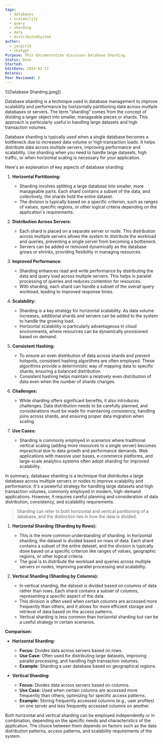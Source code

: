 ```yaml
---
tags:
  - databases
  - scalability
  - query
  - sharding
  - data
  - distributedSystem
author:
  - jacgit18
  - chatgpt
Purpose: This documentation discusses Database Sharding.
Status: Done
Started: 
EditDate: 2024-02-17
Relates: 
Peer Reviewed: 0
---
```

![[Database Sharding.jpeg]]

Database sharding is a technique used in database management to improve scalability and performance by horizontally partitioning data across multiple databases or servers. The term "sharding" comes from the concept of dividing a larger object into smaller, manageable pieces or shards. This approach is particularly useful in handling large datasets and high transaction volumes.

Database sharding is typically used when a single database becomes a bottleneck due to increased data volume or high transaction loads. It helps distribute data across multiple servers, improving performance and scalability. Use sharding when you need to handle large datasets, high traffic, or when horizontal scaling is necessary for your application.

Here's an explanation of key aspects of database sharding:

1. **Horizontal Partitioning:**
   - Sharding involves splitting a large database into smaller, more manageable parts. Each shard contains a subset of the data, and collectively, the shards hold the entire dataset.
   - The division is typically based on a specific criterion, such as ranges of values, specific regions, or other logical criteria depending on the application's requirements.

2. **Distribution Across Servers:**
   - Each shard is placed on a separate server or node. This distribution across multiple servers allows the system to distribute the workload and queries, preventing a single server from becoming a bottleneck.
   - Servers can be added or removed dynamically as the database grows or shrinks, providing flexibility in managing resources.

3. **Improved Performance:**
   - Sharding enhances read and write performance by distributing the data and query load across multiple servers. This helps in parallel processing of queries and reduces contention for resources.
   - With sharding, each shard can handle a subset of the overall query workload, leading to improved response times.

4. **Scalability:**
   - Sharding is a key strategy for horizontal scalability. As data volume increases, additional shards and servers can be added to the system to handle the growing load.
   - Horizontal scalability is particularly advantageous in cloud environments, where resources can be dynamically provisioned based on demand.

5. **Consistent Hashing:**
   - To ensure an even distribution of data across shards and prevent hotspots, consistent hashing algorithms are often employed. These algorithms provide a deterministic way of mapping data to specific shards, ensuring a balanced distribution.
   - Consistent hashing helps maintain a relatively even distribution of data even when the number of shards changes.

6. **Challenges:**
   - While sharding offers significant benefits, it also introduces challenges. Data distribution needs to be carefully planned, and considerations must be made for maintaining consistency, handling joins across shards, and ensuring proper data migration when scaling.

7. **Use Cases:**
   - Sharding is commonly employed in scenarios where traditional vertical scaling (adding more resources to a single server) becomes impractical due to data growth and performance demands. Web applications with massive user bases, e-commerce platforms, and large-scale analytics systems often adopt sharding for improved scalability.

In summary, database sharding is a technique that distributes a large database across multiple servers or nodes to improve scalability and performance. It's a powerful strategy for handling large datasets and high transaction volumes, commonly employed in modern, high-demand applications. However, it requires careful planning and consideration of data distribution, consistency, and scalability requirements.



> Sharding can refer to both horizontal and vertical partitioning of a database, and the distinction lies in how the data is divided.

1. **Horizontal Sharding (Sharding by Rows):**
   - This is the more common understanding of sharding. In horizontal sharding, the dataset is divided based on rows of data. Each shard contains a subset of the entire dataset, and the division is typically done based on a specific criterion like ranges of values, geographic regions, or other logical criteria.
   - The goal is to distribute the workload and queries across multiple servers or nodes, improving parallel processing and scalability.

2. **Vertical Sharding (Sharding by Columns):**
   - In vertical sharding, the dataset is divided based on columns of data rather than rows. Each shard contains a subset of columns, representing a specific aspect of the data.
   - This division is often used when certain columns are accessed more frequently than others, and it allows for more efficient storage and retrieval of data based on the access patterns.
   - Vertical sharding is less common than horizontal sharding but can be a useful strategy in certain scenarios.

**Comparison:**

- **Horizontal Sharding:**
  - **Focus:** Divides data across servers based on rows.
  - **Use Case:** Often used for distributing large datasets, improving parallel processing, and handling high transaction volumes.
  - **Example:** Sharding a user database based on geographical regions.

- **Vertical Sharding:**
  - **Focus:** Divides data across servers based on columns.
  - **Use Case:** Used when certain columns are accessed more frequently than others, optimizing for specific access patterns.
  - **Example:** Storing frequently accessed columns (e.g., user profiles) on one server and less frequently accessed columns on another.

Both horizontal and vertical sharding can be employed independently or in combination, depending on the specific needs and characteristics of the application. The choice between them depends on factors such as the data distribution patterns, access patterns, and scalability requirements of the system.